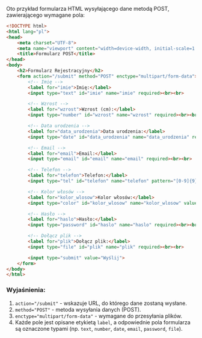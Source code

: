 Oto przykład formularza HTML wysyłającego dane metodą POST, zawierającego wymagane pola:

```html
<!DOCTYPE html>
<html lang="pl">
<head>
    <meta charset="UTF-8">
    <meta name="viewport" content="width=device-width, initial-scale=1.0">
    <title>Formularz POST</title>
</head>
<body>
    <h2>Formularz Rejestracyjny</h2>
    <form action="/submit" method="POST" enctype="multipart/form-data">
        <!-- Imię -->
        <label for="imie">Imię:</label>
        <input type="text" id="imie" name="imie" required><br><br>

        <!-- Wzrost -->
        <label for="wzrost">Wzrost (cm):</label>
        <input type="number" id="wzrost" name="wzrost" required><br><br>

        <!-- Data urodzenia -->
        <label for="data_urodzenia">Data urodzenia:</label>
        <input type="date" id="data_urodzenia" name="data_urodzenia" required><br><br>

        <!-- Email -->
        <label for="email">Email:</label>
        <input type="email" id="email" name="email" required><br><br>

        <!-- Telefon -->
        <label for="telefon">Telefon:</label>
        <input type="tel" id="telefon" name="telefon" pattern="[0-9]{9}" required><br><br>

        <!-- Kolor włosów -->
        <label for="kolor_wlosow">Kolor włosów:</label>
        <input type="color" id="kolor_wlosow" name="kolor_wlosow" value="#000000" required><br><br>

        <!-- Hasło -->
        <label for="haslo">Hasło:</label>
        <input type="password" id="haslo" name="haslo" required><br><br>

        <!-- Dołącz plik -->
        <label for="plik">Dołącz plik:</label>
        <input type="file" id="plik" name="plik" required><br><br>

        <input type="submit" value="Wyślij">
    </form>
</body>
</html>
```

### Wyjaśnienia:
1. `action="/submit"` - wskazuje URL, do którego dane zostaną wysłane.
2. `method="POST"` - metoda wysyłania danych (POST).
3. `enctype="multipart/form-data"` - wymagane do przesyłania plików.
4. Każde pole jest opisane etykietą `label`, a odpowiednie pola formularza są oznaczone typami (np. `text`, `number`, `date`, `email`, `password`, `file`).
